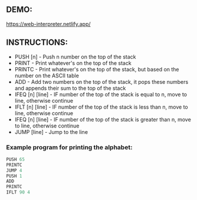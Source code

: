 ## DEMO:

https://web-interpreter.netlify.app/

## INSTRUCTIONS:
* PUSH [n] - Push n number on the top of the stack
* PRINT - Print whatever's on the top of the stack
* PRINTC - Print whatever's on the top of the stack, but based on the number on the ASCII table
* ADD - Add two numbers on the top of the stack, it pops these numbers and appends their sum to the top of the stack
* IFEQ [n] [line] - IF number of the top of the stack is equal to n, move to line, otherwise continue
* IFLT [n] [line] - IF number of the top of the stack is less than n, move to line, otherwise continue
* IFEQ [n] [line] - IF number of the top of the stack is greater than n, move to line, otherwise continue
* JUMP [line] - Jump to the line

### Example program for printing the alphabet:
```as
PUSH 65
PRINTC
JUMP 4
PUSH 1
ADD
PRINTC
IFLT 90 4
```